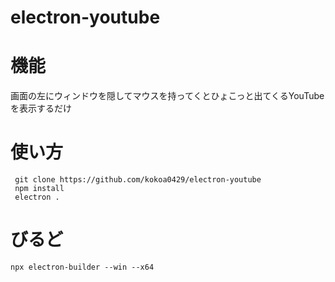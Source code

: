 electron-youtube
=====
# 機能
画面の左にウィンドウを隠してマウスを持ってくとひょこっと出てくるYouTubeを表示するだけ

# 使い方
```
 git clone https://github.com/kokoa0429/electron-youtube
 npm install
 electron .
```

# びるど
```
npx electron-builder --win --x64
```
